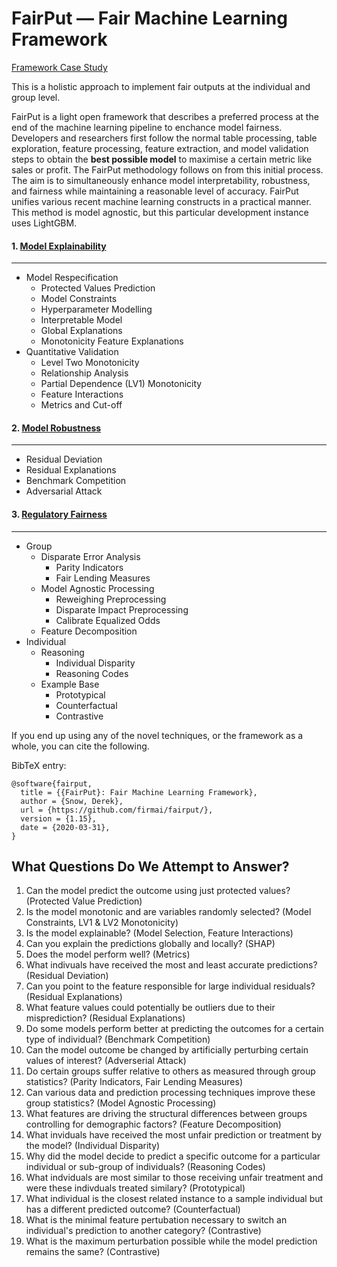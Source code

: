 # FairPut — Fair Machine Learning Framework

[Framework Case Study](https://colab.research.google.com/drive/1uxSP5_CuhxjjhcT_iIeL6lsmx1gwO5B6)

This is a holistic approach to implement fair outputs at the individual and group level.

FairPut is a light open framework that describes a preferred process at the end of the machine learning pipeline to enchance model fairness. Developers and researchers first follow the normal table processing, table exploration, feature processing, feature extraction, and model validation steps to obtain the **best possible model** to maximise a certain metric like sales or profit. The FairPut methodology follows on from this initial process. The aim is to simultaneously enhance model interpretability, robustness, and fairness while maintaining a reasonable level of accuracy. FairPut unifies various recent machine learning constructs in a practical manner. This method is model agnostic, but this particular development instance uses LightGBM.

#### **1. [Model Explainability](https://colab.research.google.com/drive/1uxSP5_CuhxjjhcT_iIeL6lsmx1gwO5B6#scrollTo=pXftn6tIdi5f&line=1&uniqifier=1)**
---------------
*	Model Respecification 
       * Protected Values Prediction
       * Model Constraints
       * Hyperparameter Modelling
       * Interpretable Model
       * Global Explanations
       * Monotonicity Feature Explanations
*	Quantitative Validation 
       * Level Two Monotonicity
       * Relationship Analysis
       * Partial Dependence (LV1) Monotonicity
       * Feature Interactions
       * Metrics and Cut-off
#### **2. [Model Robustness](https://colab.research.google.com/drive/1uxSP5_CuhxjjhcT_iIeL6lsmx1gwO5B6#scrollTo=cGreStojd5oc)**
---------------
  *	Residual Deviation
  *	Residual Explanations
  *	Benchmark Competition
  *	Adversarial Attack

#### **3. [Regulatory Fairness](https://colab.research.google.com/drive/1uxSP5_CuhxjjhcT_iIeL6lsmx1gwO5B6#scrollTo=HGLUFEIBbC0s)**
---------------
  *	Group
      *  Disparate Error Analysis
            * Parity Indicators
            * Fair Lending Measures
      *  Model Agnostic Processing
            * Reweighing Preprocessing
            * Disparate Impact Preprocessing
            * Calibrate Equalized Odds
      *  Feature Decomposition
  *	Individual
      *  Reasoning
          * Individual Disparity
          * Reasoning Codes
      *  Example Base
            * Prototypical
            * Counterfactual
            * Contrastive


If you end up using any of the novel techniques, or the framework as a whole, you can cite the following. 

BibTeX entry:

```
@software{fairput,
  title = {{FairPut}: Fair Machine Learning Framework},
  author = {Snow, Derek},
  url = {https://github.com/firmai/fairput/},
  version = {1.15},
  date = {2020-03-31},
}
```

What Questions Do We Attempt to Answer?
------------

1. Can the model predict the outcome using just protected values? (Protected Value Prediction)
1. Is the model monotonic and are variables randomly selected? (Model Constraints, LV1 & LV2 Monotonicity)
1. Is the model explainable? (Model Selection, Feature Interactions)
1. Can you explain the predictions globally and locally? (SHAP)
1. Does the model perform well? (Metrics)
1. What indivuals have received the most and least accurate predictions? (Residual Deviation)
1. Can you point to the feature responsible for large individual residuals? (Residual Explanations)
1. What feature values could potentially be outliers due to their misprediction? (Residual Explanations)
1. Do some models perform better at predicting the outcomes for a certain type of individual? (Benchmark Competition)
1. Can the model outcome be changed by artificially perturbing certain values of interest? (Adverserial Attack)
1. Do certain groups suffer relative to others as measured through group statistics? (Parity Indicators, Fair Lending Measures)
1. Can various data and prediction processing techniques improve these group statistics? (Model Agnostic Processing)
1. What features are driving the structural differences between groups controlling for demographic factors? (Feature Decomposition)
1. What inviduals have received the most unfair prediction or treatment by the model? (Individual Disparity)
1. Why did the model decide to predict a specific outcome for a particular individual or sub-group of individuals? (Reasoning Codes)
1. What indviduals are most similar to those receiving unfair treatment and were these indivduals treated similary? (Prototypical)
1. What individual is the closest related instance to a sample individual but has a different predicted outcome? (Counterfactual)
1. What is the minimal feature pertubation necessary to switch an individual's prediction to another category? (Contrastive)
1. What is the maximum perturbation possible while the model prediction remains the same? (Contrastive)





